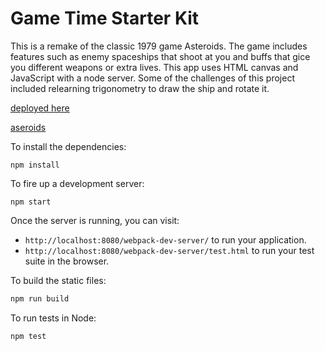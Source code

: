 # Game Time Starter Kit

This is a remake of the classic 1979 game Asteroids. The game includes features such as enemy spaceships that shoot at you and buffs that gice you different weapons or extra lives. This app uses HTML canvas and JavaScript with a node server. Some of the challenges of this project included relearning trigonometry to draw the ship and rotate it.

[deployed here](http://asteroids123.herokuapp.com/)

[aseroids]((https://raw.githubusercontent.com/chadellison/asteroids/master/public/asteroids.gif))

To install the dependencies:

```
npm install
```

To fire up a development server:

```
npm start
```

Once the server is running, you can visit:

* `http://localhost:8080/webpack-dev-server/` to run your application.
* `http://localhost:8080/webpack-dev-server/test.html` to run your test suite in the browser.

To build the static files:

```js
npm run build
```


To run tests in Node:

```js
npm test
```
